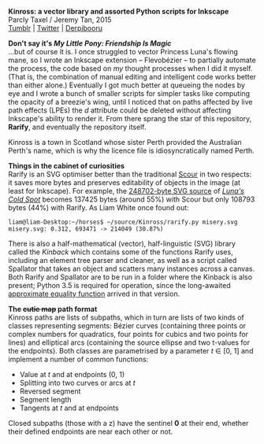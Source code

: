 **Kinross: a vector library and assorted Python scripts for Inkscape**  
Parcly Taxel / Jeremy Tan, 2015  
[Tumblr](http://parclytaxel.tumblr.com) | [Twitter](https://twitter.com/Parcly_Taxel) | [Derpibooru](https://derpiboo.ru/profiles/Parcly+Taxel)  

**Don't say it's _My Little Pony: Friendship Is Magic_**  
…but of course it is. I once struggled to vector Princess Luna's flowing mane, so I wrote an Inkscape extension – Flevobézier – to partially automate the process, the code based on *my* thought processes when I did it myself. (That is, the combination of manual editing and intelligent code works better than either alone.) Eventually I got much better at queueing the nodes by eye and I wrote a bunch of smaller scripts for simpler tasks like computing the opacity of a breezie's wing, until I noticed that on paths affected by live path effects (LPEs) the _d_ attribute could be deleted without affecting Inkscape's ability to render it. From there sprang the star of this repository, **Rarify**, and eventually the repository itself.

Kinross is a town in Scotland whose sister Perth provided the Australian Perth's name, which is why the licence file is idiosyncratically named Perth.

**Things in the cabinet of curiosities**  
Rarify is an SVG optimiser better than the traditional [Scour](http://codedread.com/scour) in two respects: it saves more bytes and preserves editability of objects in the image (at least for Inkscape). For example, the [248702-byte SVG source](https://dl.dropboxusercontent.com/u/102416850/Luna's%20Cold%20Spot.svg) of [*Luna's Cold Spot*](https://derpiboo.ru/505397) becomes 137425 bytes (around 55%) with Scour but only 108793 bytes (44%) with Rarify. As Liam White once found out:

    liam@liam-Desktop:~/horses$ ~/source/Kinross/rarify.py misery.svg
    misery.svg: 0.312, 693471 -> 214049 (30.87%)

There is also a half-mathematical (vector), half-linguistic (SVG) library called the _Kinback_ which contains some of the functions Rarify uses, including an element tree parser and cleaner, as well as a script called Spallator that takes an object and scatters many instances across a canvas. Both Rarify and Spallator are to be run in a folder where the Kinback is also present; Python 3.5 is required for operation, since the long-awaited [approximate equality function](https://docs.python.org/3/library/cmath.html#cmath.isclose) arrived in that version.

**The ~~cutie map~~ path format**  
Kinross paths are lists of subpaths, which in turn are lists of two kinds of classes representing segments: Bézier curves (containing three points or complex numbers for quadratics, four points for cubics and two points for lines) and elliptical arcs (containing the source ellipse and two t-values for the endpoints). Both classes are parametrised by a parameter _t_ ∈ \[0, 1] and implement a number of common functions:
* Value at _t_ and at endpoints (0, 1)
* Splitting into two curves or arcs at _t_
* Reversed segment
* Segment length
* Tangents at _t_ and at endpoints

Closed subpaths (those with a z) have the sentinel **0** at their end, whether their defined endpoints are near each other or not.
